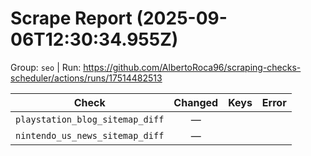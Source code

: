 # Scrape Report (2025-09-06T12:30:34.955Z)

Group: `seo`  |  Run: https://github.com/AlbertoRoca96/scraping-checks-scheduler/actions/runs/17514482513

| Check | Changed | Keys | Error |
|---|:---:|:--|:--|
| `playstation_blog_sitemap_diff` | — |  |  |
| `nintendo_us_news_sitemap_diff` | — |  |  |
